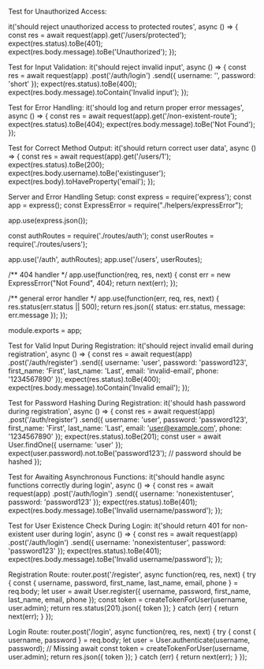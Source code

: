 Test for Unauthorized Access:

it('should reject unauthorized access to protected routes', async () => {
  const res = await request(app).get('/users/protected');
  expect(res.status).toBe(401);
  expect(res.body.message).toBe('Unauthorized');
});


Test for Input Validation:
it('should reject invalid input', async () => {
  const res = await request(app)
    .post('/auth/login')
    .send({ username: '', password: 'short' });
  expect(res.status).toBe(400);
  expect(res.body.message).toContain('Invalid input');
});


Test for Error Handling:
it('should log and return proper error messages', async () => {
  const res = await request(app).get('/non-existent-route');
  expect(res.status).toBe(404);
  expect(res.body.message).toBe('Not Found');
});


Test for Correct Method Output:
it('should return correct user data', async () => {
  const res = await request(app).get('/users/1');
  expect(res.status).toBe(200);
  expect(res.body.username).toBe('existinguser');
  expect(res.body).toHaveProperty('email');
});

Server and Error Handling Setup:
const express = require('express');
const app = express();
const ExpressError = require("./helpers/expressError");

app.use(express.json());

const authRoutes = require('./routes/auth');
const userRoutes = require('./routes/users');

app.use('/auth', authRoutes);
app.use('/users', userRoutes);

/** 404 handler */
app.use(function(req, res, next) {
  const err = new ExpressError("Not Found", 404);
  return next(err);
});

/** general error handler */
app.use(function(err, req, res, next) {
  res.status(err.status || 500);
  return res.json({
    status: err.status,
    message: err.message
  });
});

module.exports = app;


Test for Valid Input During Registration:
it('should reject invalid email during registration', async () => {
  const res = await request(app)
    .post('/auth/register')
    .send({ username: 'user', password: 'password123', first_name: 'First', last_name: 'Last', email: 'invalid-email', phone: '1234567890' });
  expect(res.status).toBe(400);
  expect(res.body.message).toContain('Invalid email');
});

Test for Password Hashing During Registration:
it('should hash password during registration', async () => {
  const res = await request(app)
    .post('/auth/register')
    .send({ username: 'user', password: 'password123', first_name: 'First', last_name: 'Last', email: 'user@example.com', phone: '1234567890' });
  expect(res.status).toBe(201);
  const user = await User.findOne({ username: 'user' });
  expect(user.password).not.toBe('password123'); // password should be hashed
});


Test for Awaiting Asynchronous Functions:
it('should handle async functions correctly during login', async () => {
  const res = await request(app)
    .post('/auth/login')
    .send({ username: 'nonexistentuser', password: 'password123' });
  expect(res.status).toBe(401);
  expect(res.body.message).toBe('Invalid username/password');
});


Test for User Existence Check During Login:
it('should return 401 for non-existent user during login', async () => {
  const res = await request(app)
    .post('/auth/login')
    .send({ username: 'nonexistentuser', password: 'password123' });
  expect(res.status).toBe(401);
  expect(res.body.message).toBe('Invalid username/password');
});

Registration Route:
router.post('/register', async function(req, res, next) {
  try {
    const { username, password, first_name, last_name, email, phone } = req.body;
    let user = await User.register({ username, password, first_name, last_name, email, phone });
    const token = createTokenForUser(username, user.admin);
    return res.status(201).json({ token });
  } catch (err) {
    return next(err);
  }
});

Login Route:
router.post('/login', async function(req, res, next) {
  try {
    const { username, password } = req.body;
    let user = User.authenticate(username, password); // Missing await
    const token = createTokenForUser(username, user.admin);
    return res.json({ token });
  } catch (err) {
    return next(err);
  }
});

